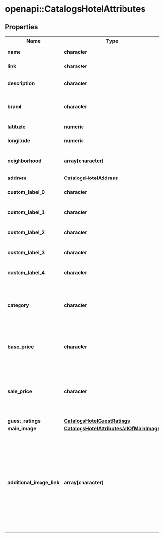 # openapi::CatalogsHotelAttributes


## Properties
Name | Type | Description | Notes
------------ | ------------- | ------------- | -------------
**name** | **character** | The hotel&#39;s name. | [optional] 
**link** | **character** | Link to the product page | [optional] 
**description** | **character** | Brief description of the hotel. | [optional] 
**brand** | **character** | The brand to which this hotel belongs to. | [optional] 
**latitude** | **numeric** | Latitude of the hotel. | [optional] 
**longitude** | **numeric** | Longitude of the hotel. | [optional] 
**neighborhood** | **array[character]** | A list of neighborhoods where the hotel is located | [optional] 
**address** | [**CatalogsHotelAddress**](CatalogsHotelAddress.md) |  | [optional] 
**custom_label_0** | **character** | Custom grouping of hotels | [optional] 
**custom_label_1** | **character** | Custom grouping of hotels | [optional] 
**custom_label_2** | **character** | Custom grouping of hotels | [optional] 
**custom_label_3** | **character** | Custom grouping of hotels | [optional] 
**custom_label_4** | **character** | Custom grouping of hotels | [optional] 
**category** | **character** | The type of property. The category can be any type of internal description desired. | [optional] 
**base_price** | **character** | Base price of the hotel room per night followed by the ISO currency code | [optional] 
**sale_price** | **character** | Sale price of a hotel room per night. Used to advertise discounts off the regular price of the hotel. | [optional] 
**guest_ratings** | [**CatalogsHotelGuestRatings**](CatalogsHotelGuestRatings.md) |  | [optional] 
**main_image** | [**CatalogsHotelAttributesAllOfMainImage**](CatalogsHotelAttributes_allOf_main_image.md) |  | [optional] 
**additional_image_link** | **array[character]** | &lt;p&gt;&lt;&#x3D; 2000 characters&lt;/p&gt; &lt;p&gt;The links to additional images for your hotel. Up to ten additional images can be used to show a hotel from different angles. Must begin with http:// or https://.&lt;/p&gt; | [optional] 


